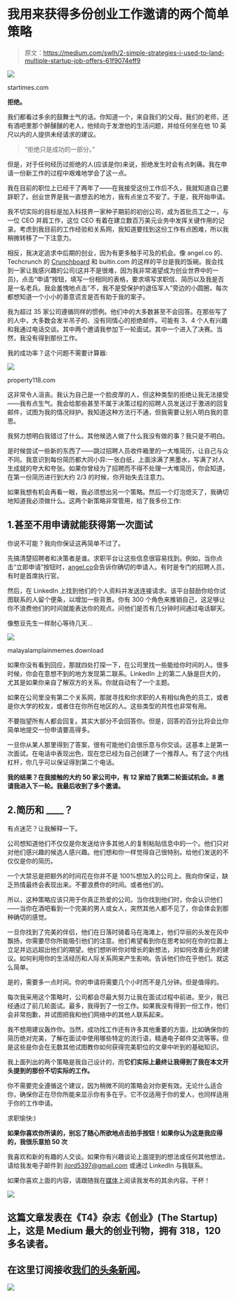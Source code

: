 # 我用来获得多份创业工作邀请的两个简单策略

> 原文：<https://medium.com/swlh/2-simple-strategies-i-used-to-land-multiple-startup-job-offers-61f9074eff9>

![](img/9f5daae5ef8e2394666a65cbce99127d.png)

startimes.com

**拒绝。**

我们都看过多余的鼓舞士气的话。你知道一个，来自我们的父母，我们的老师，还有酒吧里那个醉醺醺的老人，他倾向于发泄他的生活问题，并给任何坐在他 10 英尺以内的人提供未经请求的建议。

> “拒绝只是成功的一部分。”

但是，对于任何经历过拒绝的人(应该是你)来说，拒绝发生时会有点刺痛。我在申请一份新工作的过程中艰难地学会了这一点。

我在目前的职位上已经干了两年了——在我接受这份工作后不久，我就知道自己要辞职了。创业世界是我一直想去的地方，我有点坐立不安了。于是，我开始申请。

我不切实际的目标是加入科技界一家种子期前的初创公司，成为首批员工之一，与一位 CEO 并肩工作，这位 CEO 有着在建立数百万美元业务中发挥关键作用的记录。考虑到我目前的工作经验和关系网，我知道要找到这份工作有点困难，所以我稍微转移了一下注意力。

相反，我决定追求中后期的创业，因为有更多触手可及的机会。像 angel.co 的、Techcrunch 的 [Crunchboard](https://www.crunchboard.com/) 和 buitin.com 的这样的平台是我的饭碗。我会找到一家让我感兴趣的公司(这并不是很难，因为我非常渴望成为创业世界中的一员)，点击“申请”按钮，填写一份相同的表格，要求填写求职信、简历以及我是否是一名老兵。我会羞愧地点击“不，我不是受保护的退伍军人”旁边的小圆圈，每次都想知道一个小小的善意谎言是否有助于我的案子。

我为超过 35 家公司遵循同样的惯例。他们中的大多数甚至不会回答。在那些写了的人中，大多数会发半吊子的、没有同情心的拒绝邮件。可能有 3、4 个人有兴趣和我通过电话交谈。其中两个邀请我参加下一轮面试。其中一个进入了决赛。当然，我没有得到那份工作。

我的成功率？这个问题不需要计算器:

![](img/7eda40cf3d81342a707df6e9865c2f07.png)

property118.com

这非常令人沮丧。我认为自己是一个脸皮厚的人，但这种类型的拒绝让我无法接受——我有点生气。我会给那些甚至不属于决策过程的招聘人员发送过于激进的回复邮件，试图为我的情况辩护。我知道这种方法行不通，但我需要让别人明白我的意思。

我努力想明白我错过了什么。其他候选人做了什么我没有做的事？我只是不明白。

是时候尝试一些新的东西了——跳过招聘人员收件箱里的一大堆简历，让自己与众不同。我意识到每份简历都大同小异:一张白纸，上面涂满了黑墨水，写满了对人生成就的夸大和夸张。如果你曾经为了招聘而不得不处理一大堆简历，你会知道，在第一份简历进行到大约 2/3 的时候，你开始失去注意力。

如果我想有机会再看一眼，我必须想出另一个策略。然后一个灯泡熄灭了，我确切地知道我必须做什么。这两个新策略非常管用，给了我多份工作:

## 1.甚至不用申请就能获得第一次面试

你说不可能？我向你保证这再简单不过了。

先搞清楚招聘者和决策者是谁。求职平台让这些信息很容易找到。例如，当你点击“立即申请”按钮时，[angel.co](https://angel.co/)会告诉你确切的申请人。有时是专门的招聘人员，有时是首席执行官。

然后，在 LinkedIn 上找到他们的个人资料并发送连接请求。该平台鼓励你给你试图联系的人留个便条，以增加一些背景。你有 300 个角色来推销自己，这足够让你不浪费他们的时间就能表达你的观点。问他们是否有几分钟时间通过电话聊天。

像憨豆先生一样耐心等待几天…

![](img/fdef933bf33c3cd47c4a112ac140ac2c.png)

malayalamplainmemes.download

如果你没有看到回应，那就四处打探一下，在公司里找一些能给你时间的人。很多时候，你会在意想不到的地方发现第二联系。LinkedIn 上的第二人脉是巨大的，尤其是如果你亲自了解双方的关系。你就自动有了一个主题。

如果在公司里没有第二个关系网，那就寻找和你求职的人有相似角色的员工，或者是你大学的校友，或者住在你所在地区的人。这些类型的共性也非常有用。

不要指望所有人都会回复。其实大部分不会回答你。但是，回答的百分比将会比你简单地提交一份申请要高得多。

一旦你从某人那里得到了答案，很有可能他们会很乐意与你交谈。这基本上是第一次面试。在电话中表现出色，现在您已经为自己创建了一个推荐人。有了这个内线杠杆，你几乎可以保证得到第二个电话。

**我的结果？在我接触的大约 50 家公司中，有 12 家给了我第二轮面试机会。8 邀请我进入下一轮。我最后收到了多个邀请。**

## 2.简历和 ____？

有点迷茫？让我解释一下。

公司想知道他们不仅仅是你发送给许多其他人的复制粘贴信息中的一个。他们只对对他们感兴趣的候选人感兴趣。他们想和你一样觉得自己很特别。给他们发送的不仅仅是你的简历。

一个大禁忌是把额外的时间花在你并不是 100%想加入的公司上。我向你保证，缺乏热情最终会表现出来。不要浪费你的时间。或者他们的。

所以，这种策略应该只用于你真正热爱的公司。当你找到他们时，你会认识他们——当你在酒吧看到一个完美的男人或女人，突然其他人都不见了，你会体会到那种确切的感觉。

一旦你找到了完美的伴侣，他们在日落时骑着马在海滩上，他们华丽的头发在风中飘扬，你需要尽你所能吸引他们的注意。他们希望看到你在思考如何在你的位置上立足并远远超出他们的期望。他们想听听你对增长的新想法，对如何改善业务的建议。如何利用你的生活经历和人际关系网来产生影响。告诉他们你在乎他们。就这么简单。

是的，需要多一点时间。你的申请将需要几个小时而不是几分钟。但是值得的。

每次我采用这个策略时，公司都会尽最大努力让我在面试过程中前进。至少，我已经通过了前几轮面试。最多，我得到了一份工作。如果我没有得到一份工作，他们会非常抱歉，并试图把我和他们网络中的其他人联系起来。

我不想用建议轰炸你。当然，成功找工作还有许多其他重要的方面，比如确保你的简历绝对完美，了解在面试中使用哪些特定的流行语，精通电子邮件交流等等。但是这些是你会在无数其他试图教你如何获得完美职位的文章中听到的基础知识。

我上面列出的两个策略是我自己设计的，而**它们实际上最终让我得到了我在本文开头提到的那份不切实际的工作。**

你不需要完全遵循这个建议，因为稍微不同的策略会对你更有效。无论什么适合你，确保你正在尽你所能来显示你有多在乎。它不仅适用于你的爱人，也同样适用于你的工作申请。

求职愉快:)

**如果你喜欢你所读的，别忘了随心所欲地点击拍手按钮！如果你认为这是我应得的，我很乐意拍 50 次**

我喜欢和新的有趣的人交谈。如果你有兴趣谈论上面提到的想法或任何其他想法，请给我发电子邮件到 jlord5397@gmail.com 或通过 LinkedIn 与我联系。

如果你喜欢上面的内容，请跟随我在[媒体](/@jlord)上阅读我发布的其余内容。干杯！

[![](img/308a8d84fb9b2fab43d66c117fcc4bb4.png)](https://medium.com/swlh)

## 这篇文章发表在《T4》杂志《创业》(The Startup)上，这是 Medium 最大的创业刊物，拥有 318，120 多名读者。

## 在这里订阅接收[我们的头条新闻](http://growthsupply.com/the-startup-newsletter/)。

[![](img/b0164736ea17a63403e660de5dedf91a.png)](https://medium.com/swlh)
